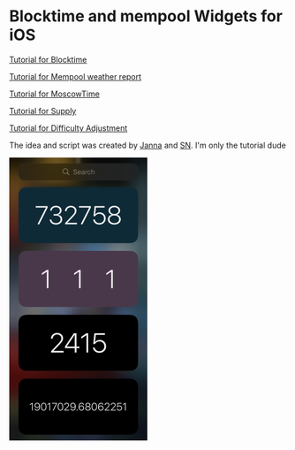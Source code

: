 # Blocktime and mempool Widgets for iOS

[Tutorial for Blocktime](https://github.com/cercatrova21/iOS_widgets/blob/main/Blocktime.md)

[Tutorial for Mempool weather report](https://github.com/cercatrova21/iOS_widgets/blob/main/mempool.md)

[Tutorial for MoscowTime](https://github.com/cercatrova21/iOS_widgets/blob/main/MoscowTime.md)

[Tutorial for Supply](https://github.com/cercatrova21/iOS_widgets/blob/main/Supply.md)

[Tutorial for Difficulty Adjustment](https://github.com/cercatrova21/iOS_widgets/blob/main/Difficulty.md)

The idea and script was created by [Janna](https://twitter.com/Janna3257) and [SN](https://twitter.com/__B__T__C__). I'm only the tutorial dude

<img src="/images/8.jpg" style="zoom: 50%;" />
